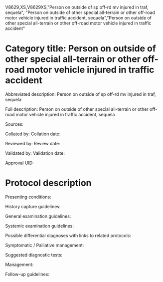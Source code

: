 V8629,XS,V8629XS,"Person on outside of sp off-rd mv injured in traf, sequela", "Person on outside of other special all-terrain or other off-road motor vehicle injured in traffic accident, sequela","Person on outside of other special all-terrain or other off-road motor vehicle injured in traffic accident"
# Category title: Person on outside of other special all-terrain or other off-road motor vehicle injured in traffic accident

Abbreviated description: Person on outside of sp off-rd mv injured in traf, sequela

Full description: Person on outside of other special all-terrain or other off-road motor vehicle injured in traffic accident, sequela

Sources:

Collated by:
Collation date:

Reviewed by:
Review date:

Validated by:
Validation date:

Approval UID:

# Protocol description

Presenting conditions:

History capture guidelines:

General examination guidelines:

Systemic examination guidelines:

Possible differential diagnoses with links to related protocols:

Symptomatic / Palliative management:

Suggested diagnostic tests:

Management:

Follow-up guidelines:
